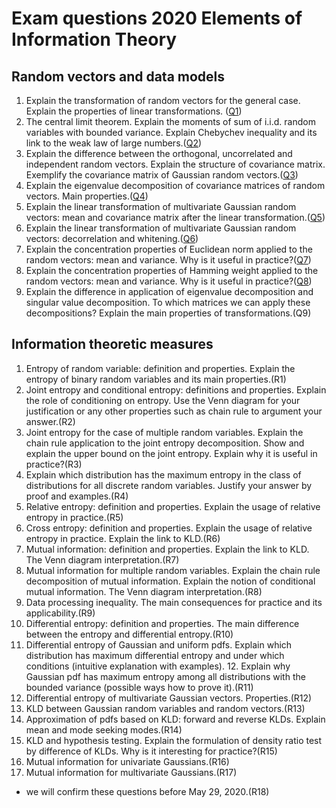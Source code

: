 Exam questions 2020 Elements of Information Theory
==================================================

## Random vectors and data models

1. Explain the transformation of random vectors for the general case. Explain the properties of linear transformations. ([Q1](Q1))
2. The central limit theorem. Explain the moments of sum of i.i.d. random variables with bounded variance. Explain Chebychev inequality and its link to the weak law of large numbers.([Q2](Q2))
3. Explain the difference between the orthogonal, uncorrelated and independent random vectors. Explain the structure of covariance matrix. Exemplify the covariance matrix of Gaussian random vectors.([Q3](Q3))
4. Explain the eigenvalue decomposition of covariance matrices of random vectors. Main properties.([Q4](Q4))
5. Explain the linear transformation of multivariate Gaussian random vectors: mean and covariance matrix after the linear transformation.([Q5](Q5))
6. Explain the linear transformation of multivariate Gaussian random vectors: decorrelation and whitening.([Q6](Q6))
7. Explain the concentration properties of Euclidean norm applied to the random vectors: mean and variance. Why is it useful in practice?([Q7](Q7))
8. Explain the concentration properties of Hamming weight applied to the random vectors: mean and variance. Why is it useful in practice?([Q8](Q8))
9. Explain the difference in application of eigenvalue decomposition and singular value decomposition. To which matrices we can apply these decompositions? Explain the main properties of transformations.(Q9)
 
## Information theoretic measures

1. Entropy of random variable: definition and properties. Explain the entropy of binary random variables and its main properties.(R1)
2. Joint entropy and conditional entropy: definitions and properties. Explain the role of conditioning on entropy. Use the Venn diagram for your justification or any other properties such as chain rule to argument your answer.(R2)
3. Joint entropy for the case of multiple random variables. Explain the chain rule application to the joint entropy decomposition. Show and explain the upper bound on the joint entropy. Explain why it is useful in practice?(R3)
4. Explain which distribution has the maximum entropy in the class of distributions for all discrete random variables. Justify your answer by proof and examples.(R4)
5. Relative entropy: definition and properties. Explain the usage of relative entropy in practice.(R5)
6. Cross entropy: definition and properties. Explain the usage of relative entropy in practice. Explain the link to KLD.(R6)
7. Mutual information: definition and properties. Explain the link to KLD. The Venn diagram interpretation.(R7)
8. Mutual information for multiple random variables. Explain the chain rule decomposition of mutual information. Explain the notion of conditional mutual information. The Venn diagram interpretation.(R8)
9. Data processing inequality. The main consequences for practice and its applicability.(R9)
10. Differential entropy: definition and properties. The main difference between the entropy and differential entropy.(R10)
11. Differential entropy of Gaussian and uniform pdfs. Explain which distribution has maximum differential entropy and under which conditions (intuitive explanation with examples). 12. Explain why Gaussian pdf has maximum entropy among all distributions with the bounded variance (possible ways how to prove it).(R11)
13. Differential entropy of multivariate Gaussian vectors. Properties.(R12)
14. KLD between Gaussian random variables and random vectors.(R13)
15. Approximation of pdfs based on KLD: forward and reverse KLDs. Explain mean and mode seeking modes.(R14)
16. KLD and hypothesis testing. Explain the formulation of density ratio test by difference of KLDs. Why is it interesting for practice?(R15)
17. Mutual information for univariate Gaussians.(R16)
18. Mutual information for multivariate Gaussians.(R17)
* we will confirm these questions before May 29, 2020.(R18)

